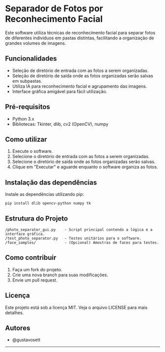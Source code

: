 # Separador de Fotos por Reconhecimento Facial

Este software utiliza técnicas de reconhecimento facial para separar fotos de diferentes indivíduos em pastas distintas, facilitando a organização de grandes volumes de imagens.

## Funcionalidades

- Seleção de diretório de entrada com as fotos a serem organizadas.
- Seleção de diretório de saída onde as fotos organizadas serão salvas em subpastas.
- Utiliza IA para reconhecimento facial e agrupamento das imagens.
- Interface gráfica amigável para fácil utilização.

## Pré-requisitos

- Python 3.x
- Bibliotecas: Tkinter, dlib, cv2 (OpenCV), numpy

## Como utilizar

1. Execute o software.
2. Selecione o diretório de entrada com as fotos a serem organizadas.
3. Selecione o diretório de saída onde as fotos organizadas serão salvas.
4. Clique em "Executar" e aguarde enquanto o software organiza as fotos.

## Instalação das dependências

Instale as dependências utilizando pip:

```
pip install dlib opencv-python numpy tk
```

## Estrutura do Projeto

```
/photo_separator_gui.py    - Script principal contendo a lógica e a interface gráfica.
/test_photo_separator.py   - Testes unitários para o software.
/face_samples/             - (Opcional) Amostras de faces para testes.
```

## Como contribuir

1. Faça um fork do projeto.
2. Crie uma nova branch para suas modificações.
3. Envie um pull request.

## Licença

Este projeto está sob a licença MIT. Veja o arquivo LICENSE para mais detalhes.

## Autores

- @gustavosett

---